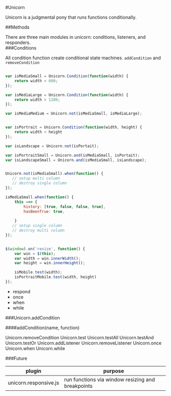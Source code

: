 #Unicorn

Unicorn is a judgmental pony that runs functions conditionally.  

##Methods

There are three main modules in unicorn: conditions, listeners, and responders.  
###Conditions

All condition function create conditional state machines.  `addCondition` and `removeCondition`

```js

var isMediaSmall = Unicorn.Condition(function(width) {
    return width < 600;
});

var isMediaLarge = Unicorn.Condition(function(width) {
    return width > 1280;
});

var isMediaMedium = Unicorn.not(isMediaSmall, isMediaLarge);


var isPortrait = Unicorn.Condition(function(width, height) {
    return width < height
});

var isLandscape = Unicorn.not(isPortait);

var isPortraitSmall = Unicorn.and(isMediaSmall, isPortait);
var isLandscapeSmall = Unicorn.and(isMediaSmall, isLandscape);


Unicorn.not(isMediaSmall).when(function() {
   // setup multi column
   // destroy single column  
});

isMediaSmall.when(function() {
    this ==> {
        history: [true, false, false, true],
        hasBeenTrue: true,
        
    }
   // setup single column  
   // destroy multi column
});


$(window).on('resize', function() {
    var win = $(this);
    var width = win.innerWidth();
    var height = win.innerHeight();

    isMobile.test(width);
    isPortraitMobile.test(width, height)
});


```



- respond
- once
- when
- while


###Unicorn.addCondition

####addCondition(name, function)


Unicorn.removeCondition
Unicorn.test
Unicorn.testAll
Unicorn.testAnd
Unicorn.testOr
Unicorn.addListener
Unicorn.removeListener
Unicorn.once
Unicorn.when
Unicorn.while





###Future

plugin | purpose
--- | ---
unicorn.responsive.js | run functions via window resizing and breakpoints
